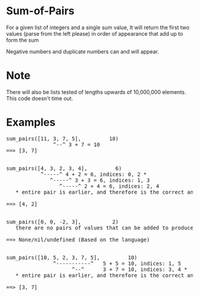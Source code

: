 # Sum-of-Pairs

For a given list of integers and a single sum value, It will return the first two values (parse from the left please) in order of appearance that add up to form the sum

Negative numbers and duplicate numbers can and will appear.

# Note

There will also be lists tested of lengths upwards of 10,000,000 elements. This code doesn't time out.

# Examples

<pre>
sum_pairs([11, 3, 7, 5],         10)  
               ^--^ 3 + 7 = 10  
==> [3, 7]  


sum_pairs([4, 3, 2, 3, 4],         6)  
           ^-----^ 4 + 2 = 6, indices: 0, 2 *  
              ^-----^ 3 + 3 = 6, indices: 1, 3  
                 ^-----^ 2 + 4 = 6, indices: 2, 4  
   * entire pair is earlier, and therefore is the correct answer

==> [4, 2]


sum_pairs([0, 0, -2, 3],          2)
   there are no pairs of values that can be added to produce 2.

==> None/nil/undefined (Based on the language)


sum_pairs([10, 5, 2, 3, 7, 5],         10)
               ^-----------^   5 + 5 = 10, indices: 1, 5
                     ^--^      3 + 7 = 10, indices: 3, 4 *
   * entire pair is earlier, and therefore is the correct answer

==> [3, 7]

</pre>
